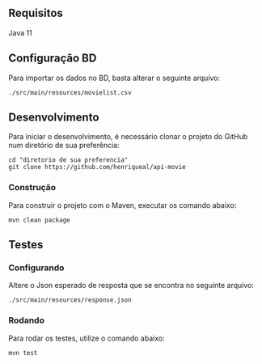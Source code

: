 ## Requisitos
Java 11

## Configuração BD
Para importar os dados no BD, basta alterar o seguinte arquivo:
```
./src/main/resources/movielist.csv
```

## Desenvolvimento

Para iniciar o desenvolvimento, é necessário clonar o projeto do GitHub num diretório de sua preferência:

```shell
cd "diretorio de sua preferencia"
git clone https://github.com/henriqueal/api-movie
```

### Construção

Para construir o projeto com o Maven, executar os comando abaixo:

```shell
mvn clean package
```

## Testes

### Configurando
Altere o Json esperado de resposta que se encontra no seguinte arquivo:

```
./src/main/resources/response.json
```

### Rodando
Para rodar os testes, utilize o comando abaixo:

```
mvn test
```
